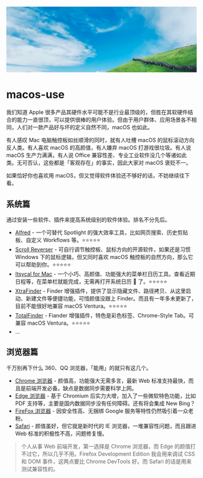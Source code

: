 ![](./images/cover.png)

# macos-use

我们知道 Apple 很多产品其硬件水平可能不是行业最顶级的，但胜在其软硬件结合的能力一直很顶，可以提供很棒的用户体验。但由于用户群体、应用场景各不相同，人们对一款产品好与坏的定义自然不同，macOS 也如此。

有人感叹 Mac 电脑触控板如丝顺滑的同时，就有人吐槽 macOS 的鼠标滚动方向反人类。有人喜欢 macOS 的高颜值，有人嫌弃 macOS 打游戏很垃圾。有人说 macOS 生产力满满，有人说 Office 兼容性差、专业工业软件没几个等诸如此类。无可否认，这些都是「客观存在」的事实，因此大家对 macOS 褒贬不一。

如果恰好你也喜欢用 macOS，但又觉得软件体验还不够好的话，不妨继续往下看。

## 系统篇

通过安装一些软件、插件来提高系统级别的软件体验。排名不分先后。

- [Alfred](https://www.alfredapp.com/) - 一个可替代 Spotlight 的强大效率工具，比如网页搜索、历史剪贴板、自定义 Workflows 等。⭐️⭐️⭐️⭐️⭐️
- [Scroll Reverser](https://pilotmoon.com/scrollreverser/) - 可自行调节触控板、鼠标方向的开源软件，如果还是习惯 Windows 下的鼠标逻辑，但又同时喜欢 macOS 触控板的自然方向，那么它可以帮助到你。⭐️⭐️⭐️⭐️⭐️
- [Itsycal for Mac](https://www.mowglii.com/itsycal/) - 一个小巧、高颜值、功能强大的菜单栏日历工具。查看近期日程等，在菜单栏就能完成，无需再打开系统日历 📅 了。⭐️⭐️⭐️⭐️⭐️
- [XtraFinder](https://www.trankynam.com/xtrafinder/) - Finder 增强插件，提供了显示隐藏文件、路径拷贝、从这里启动、新建文件等便捷功能，可惜颜值没跟上 Finder。而且有一年多未更新了，目前不能很好地兼容 macOS Ventura。⭐️⭐️⭐️⭐️⭐️
- [TotalFinder](https://totalfinder.binaryage.com/) - Fiander 增强插件，特色是彩色标签、Chrome-Style Tab。可兼容 macOS Ventura。⭐️⭐️⭐️⭐️⭐️
- ...

## 浏览器篇

千万别再下什么 360、QQ 浏览器，「能用」的就只有这几个。

- [Chrome 浏览器](https://www.google.cn/chrome/) - 颜值高，功能强大无需多言，最新 Web 标准支持最快，而且是前端开发必备。缺点是数据同步需要科学上网。
- [Edge 浏览器](https://www.microsoft.com/zh-cn/edge/download) - 基于 Chromium 后实力大增，加入了一些微软特色功能，比如 PDF 支持等，主要是国内数据同步没有任何障碍。还有将会集成 New Bing？
- [FireFox 浏览器](http://www.firefox.com.cn/) - 因安全性高、无捆绑 Google 服务等特性仍然吸引着一众老粉。
- [Safari](https://www.apple.com.cn/safari/) - 颜值虽好，但它就是新时代的 IE 浏览器，一堆兼容性问题，而且跟进 Web 标准的积极性不高，问题修复慢。

> 个人从事 Web 前端开发，第一选择是 Chrome 浏览器，而 Edge 的颜值打不过它，所以几乎不用。Firefox Development Edition 我会用来调试 CSS 和 DOM 事件，这两点要比 Chrome DevTools 好。而 Safari 的话是用来测试兼容性的。
